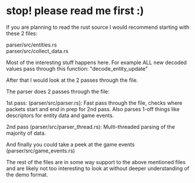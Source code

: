 # stop! please read me first :)


If you are planning to read the rust source I would recommend starting with these 2 files: 

parser/src/entities.rs  
parser/src/collect_data.rs  

Most of the interesting stuff happens here. For example ALL new decoded values pass through this function: "decode_entity_update"

After that I would look at the 2 passes through the file.

The parser does 2 passes through the file:

1st pass: (parser/src/parser.rs): Fast pass through the file, checks where packets start and end in prep for 2nd pass. Also parses 1-off things like descriptors for entity data and game events.

2nd pass (parser/src/parser_thread.rs): Multi-threaded parsing of the majority of data.

And finally you could take a peek at the game events (parser/src/game_events.rs)

The rest of the files are in some way support to the above mentioned files and are likely not too interesting to look at without deeper understanding of the demo format.